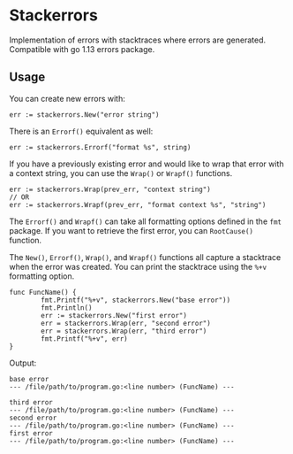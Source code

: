 # Stackerrors

Implementation of errors with stacktraces where errors are generated. Compatible
with go 1.13 errors package.

## Usage

You can create new errors with:

```
err := stackerrors.New("error string")
```

There is an `Errorf()` equivalent as well:

```
err := stackerrors.Errorf("format %s", string)
```

If you have a previously existing error and would like to wrap that error with a
context string, you can use the `Wrap()` or `Wrapf()` functions.

```
err := stackerrors.Wrap(prev_err, "context string")
// OR
err := stackerrors.Wrapf(prev_err, "format context %s", "string")
```

The `Errorf()` and `Wrapf()` can take all formatting options defined in the
`fmt` package. If you want to retrieve the first error, you can `RootCause()`
function.

The `New()`, `Errorf()`, `Wrap()`, and `Wrapf()` functions all capture a
stacktrace when the error was created. You can print the stacktrace using the
`%+v` formatting option.

```
func FuncName() {
        fmt.Printf("%+v", stackerrors.New("base error"))
        fmt.Println()
        err := stackerrors.New("first error")
        err = stackerrors.Wrap(err, "second error")
        err = stackerrors.Wrap(err, "third error")
        fmt.Printf("%+v", err)
}
```

Output:

```
base error
--- /file/path/to/program.go:<line number> (FuncName) ---

third error
--- /file/path/to/program.go:<line number> (FuncName) ---
second error
--- /file/path/to/program.go:<line number> (FuncName) ---
first error
--- /file/path/to/program.go:<line number> (FuncName) ---
```
